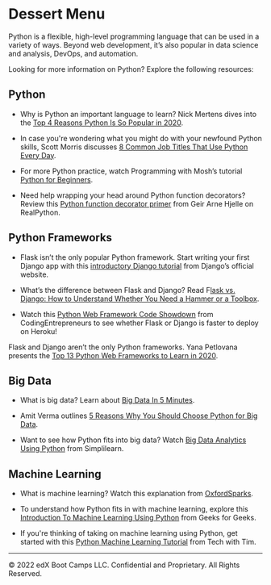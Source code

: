 # Dessert Menu

Python is a flexible, high-level programming language that can be used in a variety of ways. Beyond web development, it’s also popular in data science and analysis, DevOps, and automation.

Looking for more information on Python? Explore the following resources:

## Python

* Why is Python an important language to learn? Nick Mertens dives into the [Top 4 Reasons Python Is So Popular in 2020](https://www.goskills.com/Development/Resources/Why-is-Python-so-popular).

* In case you're wondering what you might do with your newfound Python skills, Scott Morris discusses [8 Common Job Titles That Use Python Every Day](https://skillcrush.com/blog/python-job-titles/).

* For more Python practice, watch Programming with Mosh’s tutorial [Python for Beginners](https://youtu.be/_uQrJ0TkZlc).

* Need help wrapping your head around Python function decorators? Review this [Python function decorator primer](https://realpython.com/primer-on-python-decorators/) from Geir Arne Hjelle on RealPython.

## Python Frameworks

* Flask isn’t the only popular Python framework. Start writing your first Django app with this [introductory Django tutorial](https://docs.djangoproject.com/en/3.1/intro/tutorial01/) from Django’s official website.

* What’s the difference between Flask and Django? Read F[lask vs. Django: How to Understand Whether You Need a Hammer or a Toolbox](https://medium.com/@SteelKiwiDev/flask-vs-django-how-to-understand-whether-you-need-a-hammer-or-a-toolbox-39b8b3a2e4a5).

* Watch this [Python Web Framework Code Showdown](https://youtu.be/1_4ipYppIws) from CodingEntrepreneurs to see whether Flask or Django is faster to deploy on Heroku!

Flask and Django aren’t the only Python frameworks. Yana Petlovana presents the [Top 13 Python Web Frameworks to Learn in 2020](https://steelkiwi.com/blog/top-10-python-web-frameworks-to-learn/).

## Big Data

* What is big data? Learn about [Big Data In 5 Minutes](https://youtu.be/bAyrObl7TYE).

* Amit Verma outlines [5 Reasons Why You Should Choose Python for Big Data](https://www.whizlabs.com/blog/python-and-big-data/).

* Want to see how Python fits into big data? Watch [Big Data Analytics Using Python](https://youtu.be/cUw3DsDpQCE) from Simplilearn.

## Machine Learning

* What is machine learning? Watch this explanation from [OxfordSparks](https://www.youtube.com/watch?v=f_uwKZIAeM0).

* To understand how Python fits in with machine learning, explore this [Introduction To Machine Learning Using Python](https://www.geeksforgeeks.org/introduction-machine-learning-using-python/) from Geeks for Geeks.

* If you're thinking of taking on machine learning using Python, get started with this [Python Machine Learning Tutorial](https://youtu.be/ujTCoH21GlA) from Tech with Tim.

---
© 2022 edX Boot Camps LLC. Confidential and Proprietary. All Rights Reserved.
